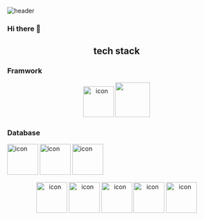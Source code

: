 ![header](https://capsule-render.vercel.app/api?type=waving&color=auto&height=180&section=header&text=Hello%20JaeyoonGit%20&#129299;&fontSize=40&fadeIn&fontAlignY=36&fontColor=ffffff)

### Hi there 👋



<h2  align="center"> tech stack </h2>

### Framwork
<p align="center">
<img src="https://techstack-generator.vercel.app/django-icon.svg" alt="icon" width="71" height="71" />
<img src="https://github.com/yoojaeyoonGit/yoojaeyoonGit/assets/110767749/341dc471-a491-4e2f-9733-fa7083d801f6" width="80" height="80"/>


### Database
<img src="https://techstack-generator.vercel.app/docker-icon.svg" alt="icon" width="71" height="71" />
<img src="https://techstack-generator.vercel.app/github-icon.svg" alt="icon" width="71" height="71" />
<img src="https://techstack-generator.vercel.app/mysql-icon.svg" alt="icon" width="71" height="71" />
</p>

<p align="center">
<img src="https://techstack-generator.vercel.app/nginx-icon.svg" alt="icon" width="71" height="71" />
<img src="https://techstack-generator.vercel.app/java-icon.svg" alt="icon" width="71" height="71" />
<img src="https://techstack-generator.vercel.app/aws-icon.svg" alt="icon" width="71" height="71" />
<img src="https://techstack-generator.vercel.app/python-icon.svg" alt="icon" width="71" height="71" />
<img src="https://techstack-generator.vercel.app/restapi-icon.svg" alt="icon" width="71" height="71" />
</p>
<!--

<!--
**yoojaeyoonGit/yoojaeyoonGit** is a ✨ _special_ ✨ repository because its `README.md` (this file) appears on your GitHub profile.

Here are some ideas to get you started:

- 🔭 I’m currently working on ...
- 🌱 I’m currently learning ...
- 👯 I’m looking to collaborate on ...
- 🤔 I’m looking for help with ...
- 💬 Ask me about ...
- 📫 How to reach me: ...
- 😄 Pronouns: ...
- ⚡ Fun fact: ...
-->
